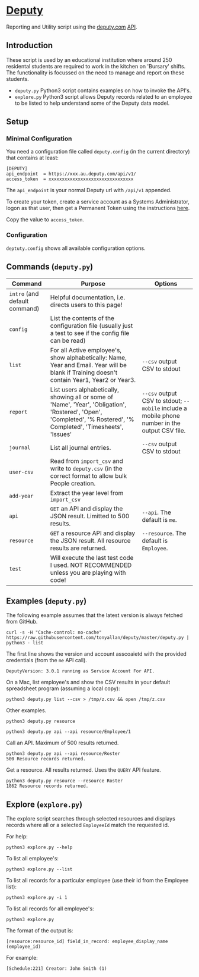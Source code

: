 # [Deputy](https://www.deputy.com/features)
Reporting and Utility script using the [deputy.com](https://www.deputy.com) [API](https://api-doc.deputy.com/API/Getting_Started).

## Introduction

These script is used by an educational institution where around 250 residental students are required to work in the kitchen on 'Bursary' shifts. The functionality is focussed on the need to manage and report on these students.

* `deputy.py` Python3 script contains examples on how to invoke the API's.
* `explore.py` Python3 script allows Deputy records related to an employee to be listed to help understand some of the Deputy data model.

## Setup

### Minimal Configuration
You need a configuration file called `deputy.config` (in the current directory) that contains at least:

```
[DEPUTY]
api_endpoint  = https://xxx.au.deputy.com/api/v1/
access_token  = xxxxxxxxxxxxxxxxxxxxxxxxxxxxxxxx
```
The `api_endpoint` is your normal Deputy url with `/api/v1` appended.

To create your token, create a service account as a Systems Administrator, logon as that user, then get a Permanent Token using the instructions [here](http://api-doc.deputy.com/API/Authentication).

Copy the value to `access_token`.

### Configuration

`deptuty.config` shows all available configuration options.

## Commands (`deputy.py`)

|Command|Purpose|Options|
|-------|-------|-------|
|`intro` (and default command)|Helpful documentation, i.e. directs users to this page!||
|`config`|List the contents of the configuration file (usually just a test to see if the config file can be read)||
|`list`|For all Active employee's, show alphabetically: Name, Year and Email. Year will be blank if Training doesn't contain Year1, Year2 or Year3.|`--csv` output CSV to stdout|
|`report`|List users alphabetically, showing all or some of 'Name', 'Year', 'Obligation', 'Rostered', 'Open', 'Completed', '% Rostered', '% Completed', 'Timesheets', 'Issues'|`--csv` output CSV to stdout; `--mobile` include a mobile phone number in the output CSV file.|
|`journal`|List all journal entries.|`--csv` output CSV to stdout|
|`user-csv`|Read from `import_csv` and write to `deputy.csv` (in the correct format to allow bulk People creation.||
|`add-year`|Extract the year level from `import_csv`||
|`api`|`GET` an API and display the JSON result. Limitted to 500 results.|`--api`. The default is `me`. |
|`resource`|`GET` a resource API and display the JSON result. All resource results are returned.|`--resource`. The default is `Employee`. |
|`test`|Will execute the last test code I used. NOT RECOMMENDED unless you are playing with code!||

## Examples (`deputy.py`)

The following example assumes that the latest version is always fetched from GitHub.
```
curl -s -H "Cache-control: no-cache" https://raw.githubusercontent.com/tonyallan/deputy/master/deputy.py | python3 - list
```
The first line shows the version and account asscoaietd with the provided credentials (from the `me` API call).
```
DeputyVersion: 3.0.1 running as Service Account For API.
```

On a Mac, list employee's and show the CSV results in your default spreadsheet program (assuming a local copy):
```
python3 deputy.py list --csv > /tmp/z.csv && open /tmp/z.csv
```

Other examples.

```
python3 deputy.py resource 
```

```
python3 deputy.py api --api resource/Employee/1 
```

Call an API. Maximum of 500 results returned.
```
python3 deputy.py api --api resource/Roster
500 Resource records returned.
```

Get a resource. All results returned. Uses the `QUERY` API feature.
```
python3 deputy.py resource --resource Roster
1862 Resource records returned.
```

## Explore (`explore.py`)

The explore script searches through selected resources and displays records where all or a selected `EmployeeId` match the requested id.

For help:

```
python3 explore.py --help
```

To list all employee's:

```
python3 explore.py --list
```

To list all records for a particular employee (use their id from the Employee list):

```
python3 explore.py -i 1
```

To list all records for all employee's:

```
python3 explore.py
```

The format of the output is:
```
[resource:resource_id] field_in_record: employee_display_name (employee_id)
```

For example:
```
[Schedule:221] Creator: John Smith (1)
```


